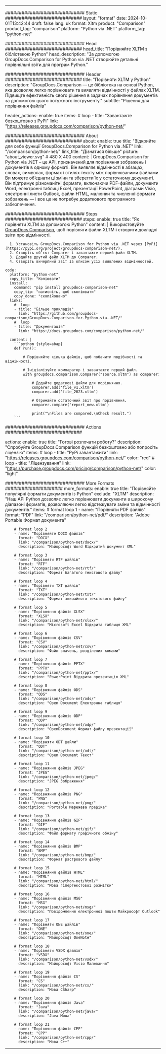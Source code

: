
---
############################# Static ############################
layout: "format"
date:  2024-10-01T13:42:44
draft: false
lang: uk
format: Xltm
product: "Comparison"
product_tag: "comparison"
platform: "Python via .NET"
platform_tag: "python-net"

############################# Head ############################
head_title: "Порівняйте XLTM з бібліотекою Python"
head_description: "За допомогою GroupDocs.Comparison for Python via .NET створюйте детальні порівняльні звіти для програм Python."

############################# Header ############################
title: "Порівняти XLTM у Python" 
description: "GroupDocs.Comparison — це бібліотека на основі Python, яка дозволяє легко порівнювати та виявляти відмінності у файлах XLTM. Підвищте ефективність свого рішення в задачах порівняння документів за допомогою цього потужного інструменту."
subtitle: "Рішення для порівняння файлів" 

header_actions:
  enable: true
  items:
    #  loop
    - title: "Завантажте безкоштовно з PyPi"
      link: "https://releases.groupdocs.com/comparison/python-net/"
      
############################# About ############################
about:
    enable: true
    title: "Відкрийте для себе функції GroupDocs.Comparison for Python via .NET"
    link: "/comparison/python-net/"
    link_title: "Дізнатися більше"
    picture: "about_viewer.svg" # 480 X 400
    content: |
       GroupDocs.Comparison for Python via .NET – це API, призначений для порівняння зображень і документів в одному форматі. Він виявляє відмінності в абзацах, словах, символах, формах і стилях тексту між порівнюваними файлами. Ви можете об’єднати ці зміни та зберегти їх у остаточному документі. Він підтримує різноманітні формати, включаючи PDF-файли, документи Word, електронні таблиці Excel, презентації PowerPoint, діаграми Visio, електронні листи Outlook, файли HTML, малюнки та численні формати зображень — і все це не потребує додаткового програмного забезпечення.

############################# Steps ############################
steps:
    enable: true
    title: "Як порівняти XLTM за допомогою Python"
    content: |
      Використовуйте [GroupDocs.Comparison](https://products.groupdocs.com/comparison/python-net/), щоб порівняти файли XLTM і створити докладні звіти про відмінності.
      
      1. Установіть GroupDocs.Comparison for Python via .NET через [PyPi](https://pypi.org/project/groupdocs-comparison-net/).
      2. Створіть об’єкт Comparer і завантажте перший файл XLTM.
      3. Додайте другий файл XLTM до Comparer.
      4. Створіть вичерпний звіт із описом усіх виявлених відмінностей.
   
    code:
      platform: "python-net"
      copy_title: "Копіювати"
      install:
        command: "pip install groupdocs-comparison-net"
        copy_tip: "натисніть, щоб скопіювати"
        copy_done: "скопійовано"
      links:
        #  loop
        - title: "Більше прикладів"
          link: "https://github.com/groupdocs-comparison/GroupDocs.Comparison-for-Python-via-.NET/"
        #  loop
        - title: "Документація"
          link: "https://docs.groupdocs.com/comparison/python-net/"
          
      content: |
        ```python {style=abap}
        def run():

            # Порівняйте кілька файлів, щоб побачити подібності та відмінності.

            # Ініціалізуйте компаратор і завантажте перший файл.
            with groupdocs.comparison.Comparer("source.xltm") as comparer:

                # Додайте додаткові файли для порівняння.
                comparer.add('file_v1.xltm')
                comparer.add('file_2023.xltm')

                # Отримайте остаточний звіт про порівняння.
                comparer.compare('report_new.xltm')

                print("\nFiles are compared.\nCheck result.")
        ```            

############################# Actions ############################

actions:
  enable: true
  title: "Готові розпочати роботу?"
  description: "Спробуйте GroupDocs.Comparison функцій безкоштовно або попросіть ліцензію"
  items:
    #  loop
    - title: "PyPi завантажити"
      link: "https://releases.groupdocs.com/comparison/python-net/"
      color: "red"
        #  loop
    - title: "Ліцензування"
      link: "https://purchase.groupdocs.com/pricing/comparison/python-net/"
      color: "light"


############################# More Formats #####################
more_formats:
    enable: true
    title: "Порівняйте популярні формати документів із Python"
    exclude: "XLTM"
    description: "Наш API Python дозволяє легко порівнювати документи в широкому діапазоні форматів, дозволяючи легко відстежувати зміни та відмінності документів."
    items: 
        # format loop 1
        - name: "Порівняти PDF файлів"
          format: "PDF"
          link: "/comparison/python-net/pdf/"
          description: "Adobe Portable Формат документа"

        # format loop 2
        - name: "Порівняйте DOCX файлів"
          format: "DOCX"
          link: "/comparison/python-net/docx/"
          description: "Майкрософт Word Відкритий документ XML"

        # format loop 3
        - name: "Порівняти RTF файлів"
          format: "RTF"
          link: "/comparison/python-net/rtf/"
          description: "Формат багатого текстового файлу"

        # format loop 4
        - name: "Порівняти TXT файлів"
          format: "TXT"
          link: "/comparison/python-net/txt/"
          description: "Формат звичайного текстового файлу"

        # format loop 5
        - name: "Порівняння файлів XLSX"
          format: "XLSX"
          link: "/comparison/python-net/xlsx/"
          description: "Microsoft Excel Відкрита таблиця XML"

        # format loop 6
        - name: "Порівняння файлів CSV"
          format: "CSV"
          link: "/comparison/python-net/csv/"
          description: "Файл значень, розділених комами"

        # format loop 7
        - name: "Порівняння файлів PPTX"
          format: "PPTX"
          link: "/comparison/python-net/pptx/"
          description: "PowerPoint Відкрита презентація XML"

        # format loop 8
        - name: "Порівняння файлів ODS"
          format: "ODS"
          link: "/comparison/python-net/ods/"
          description: "Open Document Електронна таблиця"

        # format loop 9
        - name: "Порівняння файлів ODP"
          format: "ODP"
          link: "/comparison/python-net/odp/"
          description: "OpenDocument Формат файлу презентації"

        # format loop 10
        - name: "Порівняти ODT файли"
          format: "ODT"
          link: "/comparison/python-net/odt/"
          description: "Open Document Текст"

        # format loop 11
        - name: "Порівняння файлів JPEG"
          format: "JPEG"
          link: "/comparison/python-net/jpeg/"
          description: "JPEG Зображення"

        # format loop 12
        - name: "Порівняння файлів PNG"
          format: "PNG"
          link: "/comparison/python-net/png/"
          description: "Portable Мережева графіка"

        # format loop 13
        - name: "Порівняння файлів GIF"
          format: "GIF"
          link: "/comparison/python-net/gif/"
          description: "Файл формату графічного обміну"

        # format loop 14
        - name: "Порівняння файлів BMP"
          format: "BMP"
          link: "/comparison/python-net/bmp/"
          description: "Формат растрового файлу"

        # format loop 15
        - name: "Порівняння файлів HTML"
          format: "HTML"
          link: "/comparison/python-net/html/"
          description: "Мова гіпертекстової розмітки"

        # format loop 16
        - name: "Порівняння файлів MSG"
          format: "MSG"
          link: "/comparison/python-net/msg/"
          description: "Повідомлення електронної пошти Майкрософт Outlook"

        # format loop 17
        - name: "Порівняти ONE файлів"
          format: "ONE"
          link: "/comparison/python-net/one/"
          description: "Майкрософт OneNote"

        # format loop 18
        - name: "Порівняти VSDX файлів"
          format: "VSDX"
          link: "/comparison/python-net/vsdx/"
          description: "Майкрософт Visio Малювання"

        # format loop 19
        - name: "Порівняння файлів CS"
          format: "CS"
          link: "/comparison/python-net/cs/"
          description: "Мова CSharp"

        # format loop 20
        - name: "Порівняння файлів Java"
          format: "Java"
          link: "/comparison/python-net/java/"
          description: "Java Мова"
          
        # format loop 21
        - name: "Порівняння файлів CPP"
          format: "CPP"
          link: "/comparison/python-net/cpp/"
          description: "Мова C++"
---